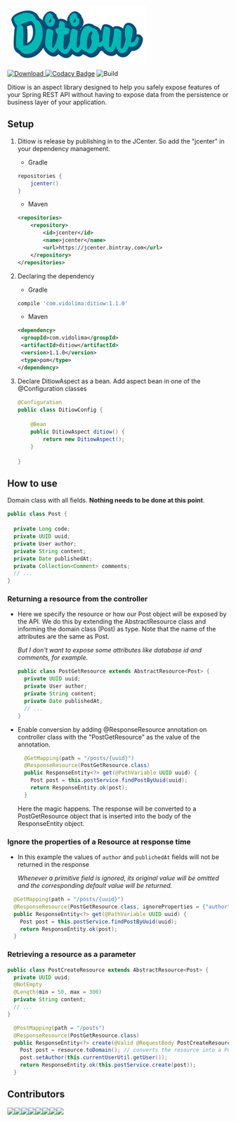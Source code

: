 ![ditiow](docs/assets/logo.png)

[ ![Download](https://api.bintray.com/packages/marcosvidolin/maven/ditiow/images/download.svg?version=1.1.0) ](https://bintray.com/marcosvidolin/maven/ditiow/1.0.0/link) [![Codacy Badge](https://api.codacy.com/project/badge/Grade/5f79c15a8aa44706afcf49261c1a6ef1)](https://www.codacy.com/manual/marcosvidolin/ditiow?utm_source=github.com&amp;utm_medium=referral&amp;utm_content=marcosvidolin/ditiow&amp;utm_campaign=Badge_Grade) ![Build](https://github.com/marcosvidolin/ditiow/workflows/Java%20CI%20with%20Gradle/badge.svg?branch=master)

Ditiow is an aspect library designed to help you safely expose features of your Spring REST API without having to expose data from the persistence or business layer of your application.

## Setup

1. Ditiow is release by publishing in to the JCenter. So add the "jcenter" in your dependency management.

    - Gradle
    
    ```groovy      
	repositories {
	    jcenter()
	}
    ```
    
    - Maven
    
    ```xml
	<repositories>
		<repository>
			<id>jcenter</id>
			<name>jcenter</name>
			<url>https://jcenter.bintray.com</url>
		</repository>
	</repositories>
    ```

2. Declaring the dependency

    - Gradle
    
    ```groovy
    compile 'com.vidolima:ditiow:1.1.0'
    ```
   
   - Maven
   
   ```xml
   <dependency>
   	<groupId>com.vidolima</groupId>
   	<artifactId>ditiow</artifactId>
   	<version>1.1.0</version>
   	<type>pom</type>
   </dependency>
   ```
   
3. Declare DitiowAspect as a bean. Add aspect bean in one of the @Configuration classes

    ```java
    @Configuration
    public class DitiowConfig {
    
        @Bean
        public DitiowAspect ditiow() {
            return new DitiowAspect();
        }

    }
    ```

## How to use

Domain class with all fields. **Nothing needs to be done at this point**.

```java
public class Post {

  private Long code;
  private UUID uuid;
  private User author;
  private String content;
  private Date publishedAt;
  private Collection<Comment> comments;
  // ...
}
```

### Returning a resource from the controller

- Here we specify the resource or how our Post object will be exposed by the API.
We do this by extending the AbstractResource class and informing the domain class (Post) as type. 
Note that the name of the attributes are the same as Post.

    *But I don't want to expose some attributes like database id and comments, for example.*

    ```java
    public class PostGetResource extends AbstractResource<Post> {
      private UUID uuid;
      private User author;
      private String content;
      private Date publishedAt;
      // ...
    }
    ```

- Enable conversion by adding @ResponseResource annotation on controller class with the "PostGetResource" as the value of the annotation.

    ```java
      @GetMapping(path = "/posts/{uuid}")
      @ResponseResource(PostGetResource.class)
      public ResponseEntity<?> get(@PathVariable UUID uuid) {
        Post post = this.postService.findPostByUuid(uuid);
        return ResponseEntity.ok(post);
      }
    ```

     Here the magic happens. The response will be converted to a PostGetResource object that is inserted into the body of the ResponseEntity object. 

### Ignore the properties of a Resource at response time

- In this example the values of `author` and `publichedAt` fields will not be returned in the response

    *Whenever a primitive field is ignored, its original value will be omitted and the corresponding default value will be returned.*

```java
  @GetMapping(path = "/posts/{uuid}")
  @ResponseResource(PostGetResource.class, ignoreProperties = {"author", "publishedAt"})
  public ResponseEntity<?> get(@PathVariable UUID uuid) {
    Post post = this.postService.findPostByUuid(uuid);
    return ResponseEntity.ok(post);
  }
```
    
### Retrieving a resource as a parameter

```java
public class PostCreateResource extends AbstractResource<Post> {
  private UUID uuid;
  @NotEmpty
  @Length(min = 50, max = 300)
  private String content;
  // ...
}
```

```java
  @PostMapping(path = "/posts")
  @ResponseResource(PostGetResource.class)
  public ResponseEntity<?> create(@Valid @RequestBody PostCreateResource resource) {
    Post post = resource.toDomain(); // converts the resource into a Post
    post.setAuthor(this.currentUserUtil.getUser());
    return ResponseEntity.ok(this.postService.create(post));
  }
```

## Contributors

[![](https://sourcerer.io/fame/marcosvidolin/marcosvidolin/ditiow/images/0)](https://sourcerer.io/fame/marcosvidolin/marcosvidolin/ditiow/links/0)[![](https://sourcerer.io/fame/marcosvidolin/marcosvidolin/ditiow/images/1)](https://sourcerer.io/fame/marcosvidolin/marcosvidolin/ditiow/links/1)[![](https://sourcerer.io/fame/marcosvidolin/marcosvidolin/ditiow/images/2)](https://sourcerer.io/fame/marcosvidolin/marcosvidolin/ditiow/links/2)[![](https://sourcerer.io/fame/marcosvidolin/marcosvidolin/ditiow/images/3)](https://sourcerer.io/fame/marcosvidolin/marcosvidolin/ditiow/links/3)[![](https://sourcerer.io/fame/marcosvidolin/marcosvidolin/ditiow/images/4)](https://sourcerer.io/fame/marcosvidolin/marcosvidolin/ditiow/links/4)[![](https://sourcerer.io/fame/marcosvidolin/marcosvidolin/ditiow/images/5)](https://sourcerer.io/fame/marcosvidolin/marcosvidolin/ditiow/links/5)[![](https://sourcerer.io/fame/marcosvidolin/marcosvidolin/ditiow/images/6)](https://sourcerer.io/fame/marcosvidolin/marcosvidolin/ditiow/links/6)[![](https://sourcerer.io/fame/marcosvidolin/marcosvidolin/ditiow/images/7)](https://sourcerer.io/fame/marcosvidolin/marcosvidolin/ditiow/links/7)
